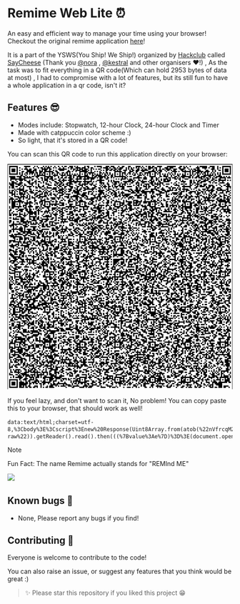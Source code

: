 # Remime Web Lite ⏰

An easy and efficient way to manage your time using your browser! 
Checkout the original remime application [here](https://github.com/ShibamRoy9826/remime)!

It is a part of the YSWS(You Ship! We Ship!) organized by [Hackclub](https://hackclub.com/) called [SayCheese](https://saycheese.hackclub.com) (Thank you [@nora](https://github.com/24c02) , [@kestral](https://github.com/commonkestrel) and other organisers ❤️!) , As the task was to fit everything in a QR code(Which can hold 2953 bytes of data at most) , I had to compromise with a lot of features, but its still fun to have a whole application in a qr code, isn't it?

## Features 😎

- Modes include: Stopwatch, 12-hour Clock, 24-hour Clock and Timer
- Made with catppuccin color scheme :)
- So light, that it's stored in a QR code!

You can scan this QR code to run this application directly on your browser:

<img src="images/qr.png">

If you feel lazy, and don't want to scan it, No problem! You can copy paste this to your browser, that should work as well!
```
data:text/html;charset=utf-8,%3Cbody%3E%3Cscript%3Enew%20Response(Uint8Array.from(atob(%22nVfrcqM2FH4VQiYTSDAG27ksNmR20067PzLd6e4LCCGMahAeSZi42O%2FeIyDBjsG708w4Fkffp3M%2FyIuLKMdyuyZaIrM0WIR5tA0WQm5TEtxUIcKrJc8LFo1wnubcu3TVXzhvn3AU3cezfUQ3VUTFOkVbL07J6%2FyfQkgab4HEJGHSw%2FCP8DlK6ZKNqCSZaEX7xK0keZWjeusNFwNtJOi%2FxJtxku3DQsqc9Rjz%2BCmcxWge5jwifMRRRAvh2XfAaWXeZP2qiTylkXb5ED%2FOPuF5hviSMs%2B%2BV6iSRjLxHtUyIXSZSK8md%2Frd5rRj5yVHTFBJczjmTjTosqE%2FOM58jaKIsqVnTzvjvTjHhbDahyTfEN7jTzx9DNHjGwVhSTekOtDmiPkpCUXT6A7vKVsXsuoLxYk3bQjcLgIPylJ7yddVGwbX2STtnus4m3J%2FKWlGul3nqtu92tvyVVYf1ewX46aMFlAeGk6RED5ogBKr3dNyhlOKVz6WhqnRyMehZMFkNkq49pzmeLUYN8BTgto1zOA8Ssh8XSKJE0B%2Bf1sPopV3HJA%2F1PeZM3lrrFrBsYjLQTAXLRYWwd9EkGFoVkjSYNVKq8PmvzUUyxkJXkDe0ccQ0TqsTWyBB9kXfbxFXRYKkXCqqT73WZGFhGsblBbEd8ZaoC3EGrE2Q5DJIOHCguSB8ICfUTZ0wEc%2BQIWlnZwgCP7VEwAq3viNs%2BNDb1W2gkXitrzau8BxWobmvYvBkl45nN%2FJO6lEMnhXq45vtArM6VoGMMyE1JgPA7PIYFDZSyJ%2FT4laftl%2BjQw94bppyeF9sAYAeBgAZgGAnNNAAZCfVaEQ%2FKwOhSjOIKC2AUGHEVDRAEjPHYEUAg0jVB18kSoeYhikqhoQ0TBCDQ3dnEd2Xft2Nx2f1XD09Uscovv4QbfoIOJhhh8g7lbxM8Q8JVLLfEZKo6Qsykv7cxHR%2FFm9417lbtcKSxKuqOzdQgdC04qt0netle9YIXwSazOPC4bVoIdOMMwKpwTxr%2BqFCI1ixEDwL9x9h4HxUpX%2BRWlFNmWM8B9wql8%2BXR%2FM0Gvv2p10Tx2ZwwvKYGalXJJ%2BZmNOkCR%2FCUzTFMkcRiHU6Zv4D0SZYc6lDR3ACOjFsPv%2BkNkRgbc9Q%2BpgqH8II4xFEOOCc0iUGqmNOF8fS28NttvdOY45dskUilYNzAP%2FmjFfiTYv7VzzdTXYunR9ENN%2BcbzbGTG0vXyPJ%2FGDaqOSqf0GLoJ9XQyNjaqzF8pg6ArDvNV104aXej3ujYl17Vwr%2Fz%2FivxOISDSEL58MdkL5My84EK7cSS%2FHnQSHsKf04ABd%2B%2Fyie8eSby%2B66RlHMt0a1Nqn0txbKhWHWWCqzMLb22OPw6t7p9fmozi%2BIJnYcZpDPRnhSHHMMXx6iexnxOm90089MnairPX95MmoS3yqCqu3kUyvdu2gJVT5VWeipzuOfuRfLcAfBaqZi0NhbesvzBdLdX1nT3PZqOIno9f%2B%2F6cD6uOI9w0VgpzjNVdS3XJ9f%2FV03EEQv7paPONEPqk3rMRXSbshdv2mv713bvJ2yZtv88jf9wtbtYLBWOfjtM1DNRZ6%2BryV90%2BLTkt70QMNk1bDCUP9gumZL%2BcV79txBdeH5rbwHw%3D%3D%22)%2C(e%3D%3Ee.charCodeAt(0)))).body.pipeThrough(new%20DecompressionStream(%22deflate-raw%22)).getReader().read().then(((%7Bvalue%3Ae%7D)%3D%3E(document.open()%2Cdocument.write((new%20TextDecoder).decode(e))%2Cdocument.close()))).catch(console.error)%3C%2Fscript%3E
```


> [!NOTE]
> Fun Fact: The name Remime actually stands for "REMInd ME"

<img src="https://user-images.githubusercontent.com/73097560/115834477-dbab4500-a447-11eb-908a-139a6edaec5c.gif">

## Known bugs 🐞

- None, Please report any bugs if you find!

## Contributing 🤝

Everyone is welcome to contribute to the code!

You can also raise an issue, or suggest any features that you think would be great :)

> ✨ Please star this repository if you liked this project 😁
